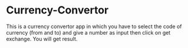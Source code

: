 # Currency-Convertor
This is a currency convertor app in which you have to select the code of currency (from and to) and give a number as input then click on get exchange. You will get result.
